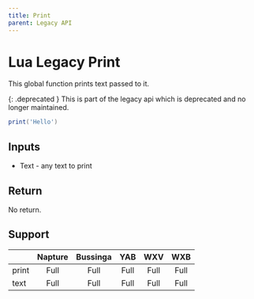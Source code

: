 ```yaml
---
title: Print
parent: Legacy API
---
```

# Lua Legacy Print

This global function prints text passed to it.

{: .deprecated }
This is part of the legacy api which is deprecated and no longer maintained.

```lua
print('Hello')
```

## Inputs

- Text - any text to print

## Return

No return.

## Support

|       | Napture | Bussinga | YAB  | WXV  | WXB  |
| ----- | :-----: | :------: | :--: | :--: | :--: |
| print | Full    | Full     | Full | Full | Full |
| text  | Full    | Full     | Full | Full | Full |
